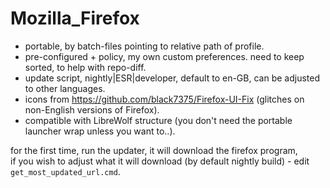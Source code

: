 <h1>Mozilla_Firefox</h1>

- portable, by batch-files pointing to relative path of profile.
- pre-configured + policy, my own custom preferences. need to keep sorted, to help with repo-diff.
- update script, nightly|ESR|developer, default to en-GB, can be adjusted to other languages.
- icons from https://github.com/black7375/Firefox-UI-Fix (glitches on non-English versions of Firefox).
- compatible with LibreWolf structure (you don't need the portable launcher wrap unless you want to..).

for the first time, run the updater, it will download the firefox program,  
if you wish to adjust what it will download (by default nightly build) - edit `get_most_updated_url.cmd`.